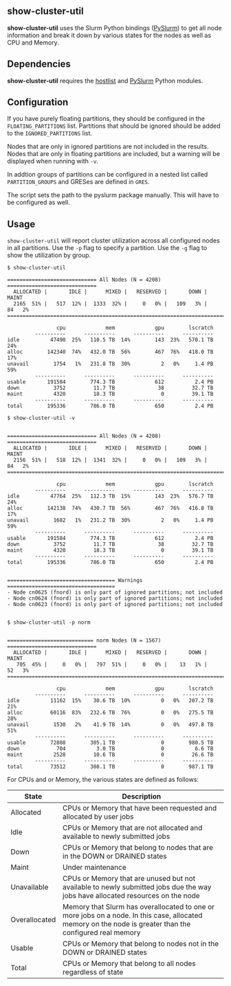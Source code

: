## show-cluster-util

**show-cluster-util** uses the Slurm Python bindings
([PySlurm](https://github.com/PySlurm/pyslurm)) to get all node information and
break it down by various states for the nodes as well as CPU and Memory.

## Dependencies

**show-cluster-util** requires the
[hostlist](https://www.nsc.liu.se/~kent/python-hostlist/) and
[PySlurm](https://github.com/PySlurm/pyslurm) Python modules.

## Configuration

If you have purely floating partitions, they should be configured in the
`FLOATING_PARTITIONS` list. Partitions that should be ignored should be
added to the `IGNORED_PARTITIONS` list.

Nodes that are only in ignored partitions are not included in the
results. Nodes that are only in floating partitions are included, but
a warning will be displayed when running with `-v`.

In addtion groups of partitions can be configured in a nested list
called `PARTITION_GROUPS` and GRESes are defined in `GRES`.

The script sets the path to the pyslurm package manually. This will
have to be configured as well.

## Usage

`show-cluster-util` will report cluster utilization across all configured
nodes in all partitions.  Use the `-p` flag to specify a partition. Use the
`-g` flag to show the utilization by group.

```
$ show-cluster-util

============================= All Nodes (N = 4208) =============================
  ALLOCATED |       IDLE |      MIXED |   RESERVED |       DOWN |      MAINT
  2165  51% |   517  12% |  1333  32% |     0   0% |   109   3% |    84   2%
================================================================================

                cpu             mem             gpu        lscratch     
         ----------      ----------      ----------      ----------     
idle          47490  25%   110.5 TB  14%        143  23%   570.1 TB  24%
alloc        142340  74%   432.0 TB  56%        467  76%   418.0 TB  17%
unavail        1754   1%   231.8 TB  30%          2   0%     1.4 PB  59%
         ----------      ----------      ----------      ----------     
usable       191584        774.3 TB             612          2.4 PB     
down           3752         11.7 TB              38         32.7 TB     
maint          4320         18.3 TB               0         39.1 TB     
         ----------      ----------      ----------      ----------     
total        195336        786.0 TB             650          2.4 PB     

$ show-cluster-util -v


============================= All Nodes (N = 4208) =============================
  ALLOCATED |       IDLE |      MIXED |   RESERVED |       DOWN |      MAINT
  2156  51% |   518  12% |  1341  32% |     0   0% |   109   3% |    84   2%
================================================================================

                cpu             mem             gpu        lscratch     
         ----------      ----------      ----------      ----------     
idle          47764  25%   112.3 TB  15%        143  23%   576.7 TB  24%
alloc        142138  74%   430.7 TB  56%        467  76%   416.8 TB  17%
unavail        1682   1%   231.2 TB  30%          2   0%     1.4 PB  59%
         ----------      ----------      ----------      ----------     
usable       191584        774.3 TB             612          2.4 PB     
down           3752         11.7 TB              38         32.7 TB     
maint          4320         18.3 TB               0         39.1 TB     
         ----------      ----------      ----------      ----------     
total        195336        786.0 TB             650          2.4 PB     


=================================== Warnings ===================================
- Node cn0625 (fnord) is only part of ignored partitions; not included
- Node cn0624 (fnord) is only part of ignored partitions; not included
- Node cn0623 (fnord) is only part of ignored partitions; not included


$ show-cluster-util -p norm


============================ norm Nodes (N = 1567) =============================
  ALLOCATED |       IDLE |      MIXED |   RESERVED |       DOWN |      MAINT
   705  45% |     0   0% |   797  51% |     0   0% |    13   1% |    52   3%
================================================================================

                cpu             mem             gpu        lscratch     
         ----------      ----------      ----------      ----------     
idle          11162  15%    30.6 TB  10%          0   0%   207.2 TB  21%
alloc         60116  83%   232.6 TB  76%          0   0%   275.5 TB  28%
unavail        1530   2%    41.9 TB  14%          0   0%   497.8 TB  51%
         ----------      ----------      ----------      ----------     
usable        72808        305.1 TB               0        980.5 TB     
down            704          3.0 TB               0          6.6 TB     
maint          2528         10.6 TB               0         26.6 TB     
         ----------      ----------      ----------      ----------     
total         73512        308.1 TB               0        987.1 TB     
```


For CPUs and or Memory, the various states are defined as follows:

| State | Description |
| ----- | ----------- |
| Allocated | CPUs or Memory that have been requested and allocated by user jobs |
| Idle | CPUs or Memory that are not allocated and available to newly submitted jobs | 
| Down | CPUs or Memory that belong to nodes that are in the DOWN or DRAINED states |
| Maint| Under maintenance|
| Unavailable | CPUs or Memory that are unused but not available to newly submitted jobs due the way jobs have allocated resources on the node |
| Overallocated | Memory that Slurm has overallocated to one or more jobs on a node.  In this case, allocated memory on the node is greater than the configured real memory |
| Usable | CPUs or Memory that belong to nodes not in the DOWN or DRAINED states |
| Total | CPUs or Memory that belong to all nodes regardless of state |

